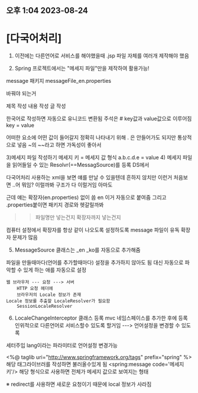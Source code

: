 ## 오후 1:04 2023-08-24


# [다국어처리]
1) 이전에는 다른언어로 서비스를 해야했을때
	.jsp 파일 자체를 여러개 제작해야 했음

2) Spring 프로젝트에서는 "메세지 파일"만을 제작하여 활용가능!

message 패키지
messageFile_en.properties

바꿔야 되는거

제목 작성
내용 작성
글 작성

한국어로 작성하면 자동으로 유니코드 변환됨
주석은 #
key값과 value값으로 이루어짐
key = value

어떠한 요소에 어떤 값이 들어갈지 정확히 나타내기 위해
. 은 안들어가도 되지만 통상적으로 넣음
~의 ~~라고 하면 가독성이 좋아서

3)메세지 파일 작성하기
	메세지 키 = 메세지 값 형식
	a.b.c.d.e = value
4) 메세지 파일을 읽어들일 수 있는 Resolvr(==MessagSource)를 등록
DS에서

다국어처리 사용하는 xml을 보면 얘를 만날 수 있을텐데
흔하지 않치만 이런거 처음보면 ..어 뭐임? 이럴까봐
구조가 다 이럴거임 아마도

근데 얘는 확장자(en.properties) 없이 씀
en 이거 자동으로 붙여줌
그리고 .properties붙이면 패키지 경로와 헷갈릴까봐

>> 파일명만 넣는건지 확장자까지 넣는건지

컴퓨터 설정에서 확장자를 항상 같이 나오도록 설정하도록
message 파일이 유독 확장자 문제가 많음

5) MessageSource 클래스는 _en _ko를 자동으로 추가해줌

파일을 만들때마다(언어를 추가할때마다) 설정을 추가하지 않아도 됨
대신 자동으로 파악할 수 있게 하는 애를 자동으로 설정

	웹 브라우저 --- 요청 ---> 서버
		HTTP 요청 헤더에
		브라우저의 Locale 정보가 존재
	Locale 정보를 추출할 LocaleResolver가 필요함
		SessionLocaleResolver

6) LocaleChangeInterceptor 클래스 등록
	mvc 네임스페이스를 추가한 후에 등록
인위적으로 다른언어로 서비스할수 있도록 할거임 ---> 언어설정을 변경할 수 있도록

<property name="paramName" value="lang" /> 세터주입
lang이라는 파라미터로 언어설정 변경가능

<%@ taglib uri="http://www.springframework.org/tags" prefix="spring" %>
해당 태그라이브러를 작성하면
불러올수있게 됨
<spring:message code='메세지 키'/> 해당 형식으로 사용하면 전체가 메세지 값으로 보여지는 형태


※ redirect를 사용하면 새로운 요청이기 때문에 local 정보가 사라짐



